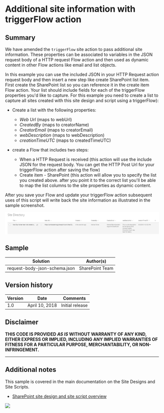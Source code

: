# Additional site information with triggerFlow action

## Summary

We have amended the `triggerFlow` site action to pass additional site information. These properties can be associated to variables in the JSON request body of a HTTP request Flow action and then used as dynamic content in other Flow actions like email and list objects.

In this example you can use the included JSON in your HTTP Request action request body and then insert a new step like create SharePoint list item. First create the SharePoint list so you can reference it in the create item Flow action. Your list should include fields for each of the triggerFlow properties you'd like to capture. For this example you need to create a list to capture all sites created with this site design and script using a triggerFlow):

- Create a list with the following properties:
    - *Web Url* (maps to webUrl)
    - *CreatedBy* (maps to creatorName)
    - *CreatorEmail* (maps to creatorEmail)
    - *webDescription* (maps to webDescription)
    - *creationTimeUTC* (maps to createdTimeUTC)

- create a Flow that includes two steps:
    - When a HTTP Request is received (this action will use the include JSON for the request body. You can get the HTTP Post Url for your triggerFlow action after saving the flow)
    - Create item - SharePoint (this action will allow you to specify the list you created above. after you point it to the correct list you'll be able to map the list columns to the site properties as dynamic content.

After you save your Flow and update your triggerFlow action subsequent uses of this script will write back the site information as illustrated in the sample screenshot.

![outcome list](updated_triggerFlow_properties.png)

## Sample

Solution|Author(s)
--------|---------
request-body-json-schema.json | SharePoint Team

## Version history

Version|Date|Comments
-------|----|--------
1.0|April 10, 2018|Initial release

## Disclaimer
**THIS CODE IS PROVIDED *AS IS* WITHOUT WARRANTY OF ANY KIND, EITHER EXPRESS OR IMPLIED, INCLUDING ANY IMPLIED WARRANTIES OF FITNESS FOR A PARTICULAR PURPOSE, MERCHANTABILITY, OR NON-INFRINGEMENT.**

---

## Additional notes

This sample is covered in the main documentation on the Site Designs and Site Scripts.

- [SharePoint site design and site script overview](https://docs.microsoft.com/en-us/sharepoint/dev/declarative-customization/site-design-overview)


<img src="https://telemetry.sharepointpnp.com/sp-dev-site-scripts/samples/triggerFlow-write-back-site-properties-to-splist" />